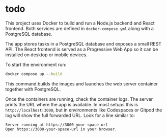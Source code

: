 # todo

This project uses Docker to build and run a Node.js backend and React frontend.
Both services are defined in `docker-compose.yml` along with a PostgreSQL
database.

The app stores tasks in a PostgreSQL database and exposes a small REST API.
The React frontend is served as a Progressive Web App so it can be installed on
desktop or mobile devices.

To start the environment run:

```sh
docker compose up --build
```

This command builds the images and launches the web server container together
with PostgreSQL.

Once the containers are running, check the container logs. The server prints the
URL where the app is available. In most setups this is
`http://localhost:3000`, but in environments like Codespaces or Gitpod the log
will show the full forwarded URL. Look for a line similar to:

```
Server running at https://3000-your-space-url
Open https://3000-your-space-url in your browser.
```
